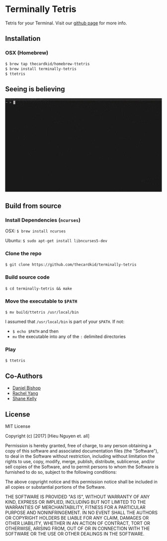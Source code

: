 # Terminally Tetris
Tetris for your Terminal. Visit our [github page](https://thecardkid.github.io/terminally-tetris/) for more info.

## Installation

### OSX (Homebrew)
```
$ brew tap thecardkid/homebrew-ttetris
$ brew install terminally-tetris
$ ttetris
```

## Seeing is believing
![demo](docs/tetris.gif)

## Build from source

### Install Dependencies (`ncurses`)

OSX: `$ brew install ncurses`

Ubuntu: `$ sudo apt-get install libncurses5-dev`

### Clone the repo
`$ git clone https://github.com/thecardkid/terminally-tetris`

### Build source code
`$ cd terminally-tetris && make`

### Move the executable to `$PATH`
`$ mv build/ttetris /usr/local/bin`

I assumed that `/usr/local/bin` is part of your `$PATH`. If not:

- `$ echo $PATH` and then
- `mv` the executable into any of the `:` delimited directories

### Play
`$ ttetris`

## Co-Authors

- [Daniel Bishop](https://github.com/Daniel6)
- [Rachel Yang](https://github.com/RachelYang02)
- [Shane Kelly](https://github.com/shanek21)

## License

MIT License

Copyright (c) [2017] [Hieu Nguyen et. all]

Permission is hereby granted, free of charge, to any person obtaining a copy
of this software and associated documentation files (the "Software"), to deal
in the Software without restriction, including without limitation the rights
to use, copy, modify, merge, publish, distribute, sublicense, and/or sell
copies of the Software, and to permit persons to whom the Software is
furnished to do so, subject to the following conditions:

The above copyright notice and this permission notice shall be included in all
copies or substantial portions of the Software.

THE SOFTWARE IS PROVIDED "AS IS", WITHOUT WARRANTY OF ANY KIND, EXPRESS OR
IMPLIED, INCLUDING BUT NOT LIMITED TO THE WARRANTIES OF MERCHANTABILITY,
FITNESS FOR A PARTICULAR PURPOSE AND NONINFRINGEMENT. IN NO EVENT SHALL THE
AUTHORS OR COPYRIGHT HOLDERS BE LIABLE FOR ANY CLAIM, DAMAGES OR OTHER
LIABILITY, WHETHER IN AN ACTION OF CONTRACT, TORT OR OTHERWISE, ARISING FROM,
OUT OF OR IN CONNECTION WITH THE SOFTWARE OR THE USE OR OTHER DEALINGS IN THE
SOFTWARE.
